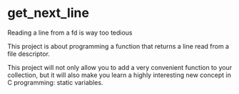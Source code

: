 # get_next_line
Reading a line from a fd is way too tedious

This project is about programming a function that returns a line
read from a file descriptor.

This project will not only allow you to add a very convenient function to your collection,
but it will also make you learn a highly interesting new concept in C programming: static
variables.
